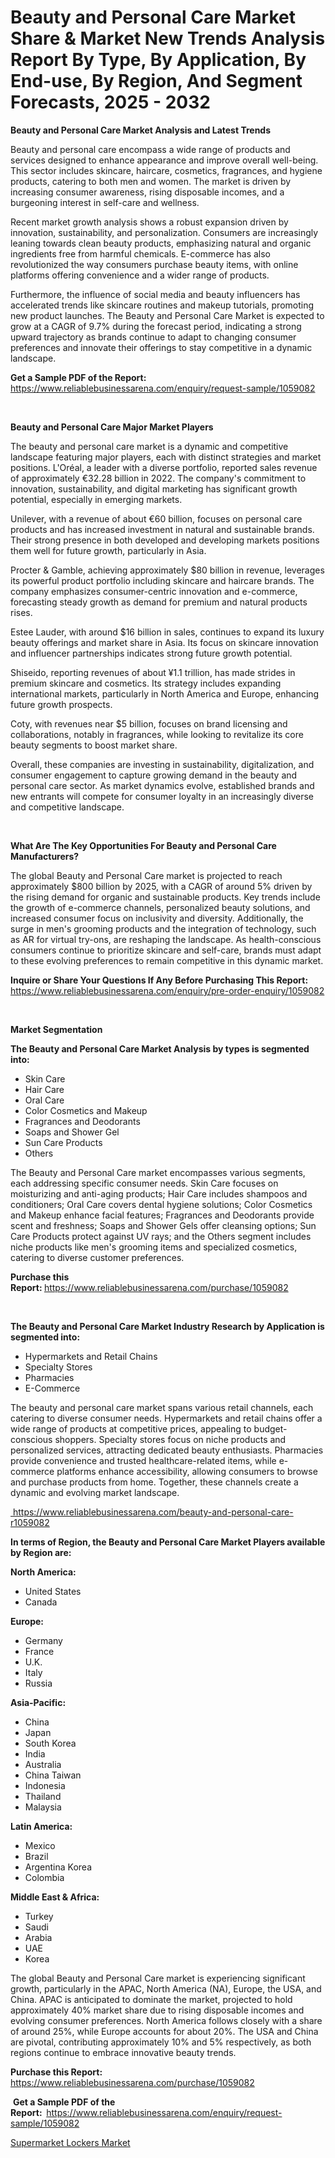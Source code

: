<p><h1>Beauty and Personal Care Market Share & Market New Trends Analysis Report By Type, By Application, By End-use, By Region, And Segment Forecasts, 2025 - 2032</h1></p><p><strong>Beauty and Personal Care Market Analysis and Latest Trends</strong></p>
<p><p>Beauty and personal care encompass a wide range of products and services designed to enhance appearance and improve overall well-being. This sector includes skincare, haircare, cosmetics, fragrances, and hygiene products, catering to both men and women. The market is driven by increasing consumer awareness, rising disposable incomes, and a burgeoning interest in self-care and wellness.</p><p>Recent market growth analysis shows a robust expansion driven by innovation, sustainability, and personalization. Consumers are increasingly leaning towards clean beauty products, emphasizing natural and organic ingredients free from harmful chemicals. E-commerce has also revolutionized the way consumers purchase beauty items, with online platforms offering convenience and a wider range of products.</p><p>Furthermore, the influence of social media and beauty influencers has accelerated trends like skincare routines and makeup tutorials, promoting new product launches. The Beauty and Personal Care Market is expected to grow at a CAGR of 9.7% during the forecast period, indicating a strong upward trajectory as brands continue to adapt to changing consumer preferences and innovate their offerings to stay competitive in a dynamic landscape.</p></p>
<p><strong>Get a Sample PDF of the Report:&nbsp;</strong> <a href="https://www.reliablebusinessarena.com/enquiry/request-sample/1059082?utm_campaign=3181&utm_medium=2&utm_source=Github&utm_content=ia&utm_term=05042025&utm_id=beauty-and-personal-care">https://www.reliablebusinessarena.com/enquiry/request-sample/1059082</a></p>
<p>&nbsp;</p>
<p><strong>Beauty and Personal Care Major Market Players</strong></p>
<p><p>The beauty and personal care market is a dynamic and competitive landscape featuring major players, each with distinct strategies and market positions. L'Oréal, a leader with a diverse portfolio, reported sales revenue of approximately €32.28 billion in 2022. The company's commitment to innovation, sustainability, and digital marketing has significant growth potential, especially in emerging markets.</p><p>Unilever, with a revenue of about €60 billion, focuses on personal care products and has increased investment in natural and sustainable brands. Their strong presence in both developed and developing markets positions them well for future growth, particularly in Asia.</p><p>Procter & Gamble, achieving approximately $80 billion in revenue, leverages its powerful product portfolio including skincare and haircare brands. The company emphasizes consumer-centric innovation and e-commerce, forecasting steady growth as demand for premium and natural products rises.</p><p>Estee Lauder, with around $16 billion in sales, continues to expand its luxury beauty offerings and market share in Asia. Its focus on skincare innovation and influencer partnerships indicates strong future growth potential.</p><p>Shiseido, reporting revenues of about ¥1.1 trillion, has made strides in premium skincare and cosmetics. Its strategy includes expanding international markets, particularly in North America and Europe, enhancing future growth prospects.</p><p>Coty, with revenues near $5 billion, focuses on brand licensing and collaborations, notably in fragrances, while looking to revitalize its core beauty segments to boost market share.</p><p>Overall, these companies are investing in sustainability, digitalization, and consumer engagement to capture growing demand in the beauty and personal care sector. As market dynamics evolve, established brands and new entrants will compete for consumer loyalty in an increasingly diverse and competitive landscape.</p></p>
<p>&nbsp;</p>
<p><strong>What Are The Key Opportunities For Beauty and Personal Care Manufacturers?</strong></p>
<p><p>The global Beauty and Personal Care market is projected to reach approximately $800 billion by 2025, with a CAGR of around 5% driven by the rising demand for organic and sustainable products. Key trends include the growth of e-commerce channels, personalized beauty solutions, and increased consumer focus on inclusivity and diversity. Additionally, the surge in men's grooming products and the integration of technology, such as AR for virtual try-ons, are reshaping the landscape. As health-conscious consumers continue to prioritize skincare and self-care, brands must adapt to these evolving preferences to remain competitive in this dynamic market.</p></p>
<p><strong>Inquire or Share Your Questions If Any Before Purchasing This Report:</strong> <a href="https://www.reliablebusinessarena.com/enquiry/pre-order-enquiry/1059082?utm_campaign=3181&utm_medium=2&utm_source=Github&utm_content=ia&utm_term=05042025&utm_id=beauty-and-personal-care">https://www.reliablebusinessarena.com/enquiry/pre-order-enquiry/1059082</a></p>
<p>&nbsp;</p>
<p><strong>Market Segmentation</strong></p>
<p><strong>The Beauty and Personal Care Market Analysis by types is segmented into:</strong></p>
<p><ul><li>Skin Care</li><li>Hair Care</li><li>Oral Care</li><li>Color Cosmetics and Makeup</li><li>Fragrances and Deodorants</li><li>Soaps and Shower Gel</li><li>Sun Care Products</li><li>Others</li></ul></p>
<p><p>The Beauty and Personal Care market encompasses various segments, each addressing specific consumer needs. Skin Care focuses on moisturizing and anti-aging products; Hair Care includes shampoos and conditioners; Oral Care covers dental hygiene solutions; Color Cosmetics and Makeup enhance facial features; Fragrances and Deodorants provide scent and freshness; Soaps and Shower Gels offer cleansing options; Sun Care Products protect against UV rays; and the Others segment includes niche products like men's grooming items and specialized cosmetics, catering to diverse customer preferences.</p></p>
<p><strong>Purchase this Report:&nbsp;</strong><a href="https://www.reliablebusinessarena.com/purchase/1059082?utm_campaign=3181&utm_medium=2&utm_source=Github&utm_content=ia&utm_term=05042025&utm_id=beauty-and-personal-care">https://www.reliablebusinessarena.com/purchase/1059082</a></p>
<p>&nbsp;</p>
<p><strong>The Beauty and Personal Care Market Industry Research by Application is segmented into:</strong></p>
<p><ul><li>Hypermarkets and Retail Chains</li><li>Specialty Stores</li><li>Pharmacies</li><li>E-Commerce</li></ul></p>
<p><p>The beauty and personal care market spans various retail channels, each catering to diverse consumer needs. Hypermarkets and retail chains offer a wide range of products at competitive prices, appealing to budget-conscious shoppers. Specialty stores focus on niche products and personalized services, attracting dedicated beauty enthusiasts. Pharmacies provide convenience and trusted healthcare-related items, while e-commerce platforms enhance accessibility, allowing consumers to browse and purchase products from home. Together, these channels create a dynamic and evolving market landscape.</p></p>
<p><a href="https://www.reliablebusinessarena.com/beauty-and-personal-care-r1059082?utm_campaign=3181&utm_medium=2&utm_source=Github&utm_content=ia&utm_term=05042025&utm_id=beauty-and-personal-care">&nbsp;https://www.reliablebusinessarena.com/beauty-and-personal-care-r1059082</a></p>
<p><strong>In terms of Region, the Beauty and Personal Care Market Players available by Region are:</strong></p>
<p>
    <p> <strong> North America: </strong>
        <ul>
            <li>United States</li>
            <li>Canada</li>
        </ul>
        </p> 
    <p> <strong> Europe: </strong>
        <ul>
            <li>Germany</li>
            <li>France</li>
            <li>U.K.</li>
            <li>Italy</li>
            <li>Russia</li>
        </ul>
        </p> 
    <p> <strong> Asia-Pacific: </strong>
        <ul>
            <li>China</li>
            <li>Japan</li>
            <li>South Korea</li>
            <li>India</li>
            <li>Australia</li>
            <li>China Taiwan</li>
            <li>Indonesia</li>
            <li>Thailand</li>
            <li>Malaysia</li>
        </ul>
        </p> 
    <p> <strong> Latin America: </strong>
        <ul>
            <li>Mexico</li>
            <li>Brazil</li>
            <li>Argentina Korea</li>
            <li>Colombia</li>
        </ul>
        </p> 
    <p> <strong> Middle East & Africa: </strong>
        <ul>
            <li>Turkey</li>
            <li>Saudi</li>
            <li>Arabia</li>
            <li>UAE</li>
            <li>Korea</li>
        </ul>
    </p>
    </p>
<p><p>The global Beauty and Personal Care market is experiencing significant growth, particularly in the APAC, North America (NA), Europe, the USA, and China. APAC is anticipated to dominate the market, projected to hold approximately 40% market share due to rising disposable incomes and evolving consumer preferences. North America follows closely with a share of around 25%, while Europe accounts for about 20%. The USA and China are pivotal, contributing approximately 10% and 5% respectively, as both regions continue to embrace innovative beauty trends.</p></p>
<p><strong>Purchase this Report: </strong><a href="https://www.reliablebusinessarena.com/purchase/1059082?utm_campaign=3181&utm_medium=2&utm_source=Github&utm_content=ia&utm_term=05042025&utm_id=beauty-and-personal-care">https://www.reliablebusinessarena.com/purchase/1059082</a></p>
<p>&nbsp;<strong>Get a Sample PDF of the Report:&nbsp;&nbsp;</strong><a href="https://www.reliablebusinessarena.com/enquiry/request-sample/1059082?utm_campaign=3181&utm_medium=2&utm_source=Github&utm_content=ia&utm_term=05042025&utm_id=beauty-and-personal-care">https://www.reliablebusinessarena.com/enquiry/request-sample/1059082</a></p>
<p><strong></strong></p>
<p><p><a href="https://github.com/awalinfucci/Market-Research-Report-List-1/blob/main/supermarket-lockers-market.md?utm_campaign=3181&utm_medium=2&utm_source=Github&utm_content=ia&utm_term=05042025&utm_id=beauty-and-personal-care">Supermarket Lockers Market</a></p></p>
